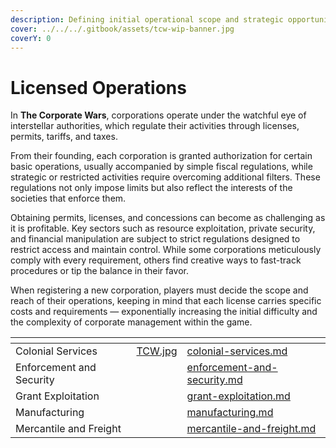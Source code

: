 ```yaml
---
description: Defining initial operational scope and strategic opportunities.
cover: ../../../.gitbook/assets/tcw-wip-banner.jpg
coverY: 0
---
```


# Licensed Operations

In **The Corporate Wars**, corporations operate under the watchful eye of interstellar authorities, which regulate their activities through licenses, permits, tariffs, and taxes.

From their founding, each corporation is granted authorization for certain basic operations, usually accompanied by simple fiscal regulations, while strategic or restricted activities require overcoming additional filters. These regulations not only impose limits but also reflect the interests of the societies that enforce them.

Obtaining permits, licenses, and concessions can become as challenging as it is profitable. Key sectors such as resource exploitation, private security, and financial manipulation are subject to strict regulations designed to restrict access and maintain control. While some corporations meticulously comply with every requirement, others find creative ways to fast-track procedures or tip the balance in their favor.

When registering a new corporation, players must decide the scope and reach of their operations, keeping in mind that each license carries specific costs and requirements — exponentially increasing the initial difficulty and the complexity of corporate management within the game.

<table data-view="cards"><thead><tr><th></th><th data-hidden data-card-cover data-type="files"></th><th data-hidden data-card-target data-type="content-ref"></th></tr></thead><tbody><tr><td>Colonial Services</td><td><a href="../../../.gitbook/assets/TCW.jpg">TCW.jpg</a></td><td><a href="colonial-services.md">colonial-services.md</a></td></tr><tr><td>Enforcement and Security</td><td></td><td><a href="enforcement-and-security.md">enforcement-and-security.md</a></td></tr><tr><td>Grant Exploitation</td><td></td><td><a href="grant-exploitation.md">grant-exploitation.md</a></td></tr><tr><td>Manufacturing</td><td></td><td><a href="manufacturing.md">manufacturing.md</a></td></tr><tr><td>Mercantile and Freight</td><td></td><td><a href="mercantile-and-freight.md">mercantile-and-freight.md</a></td></tr></tbody></table>
